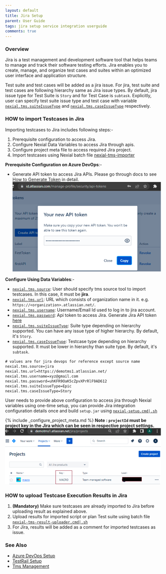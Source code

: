 ```yaml
---
layout: default
title: Jira Setup
parent: User Guide
tags: jira setup service integration userguide
comments: true
---
```


### Overview
Jira is a test management and development software tool that helps teams to manage and track their software testing
efforts. Jira enables you to create, manage, and organize test cases and suites within an optimized user interface
and application structure.

Test suite and test cases will be added as a jira issue. For jira, test suite and test cases are following hierarchy 
same as Jira issue types. By default, jira issue type for Test Suite is `Story` and for Test Case is `subtask`. 
Explicitly, user can specify test suite issue type and test case with variable [`nexial.tms.suiteIssueType`](../systemvars/index#nexial.tms.suiteIssueType)
and [`nexial.tms.caseIssueType`](../systemvars/index#nexial.tms.caseIssueType) respectively.

### HOW to import Testcases in Jira
Importing testcases to Jira includes following steps:-
1. Prerequisite configuration to access Jira.
2. Configure Nexial Data Variables to access Jira through apis.
3. Configure project meta file to access required Jira project.
4. Import testcases using Nexial batch file [nexial-tms-importer](./BatchFiles#nexial-tms-importer)

**Prerequisite Configuration on Azure DevOps**:-<br/>
- Generate API token to access Jira APIs. Please go through docs to see
  [How to Generate Token](https://support.atlassian.com/atlassian-account/docs/manage-api-tokens-for-your-atlassian-account/) in detail.<br/>
  ![](image/JiraSetup_01.png)<br/>

**Configure Using Data Variables**:-<br/>
- [`nexial.tms.source`](../systemvars/index#nexial.tms.source): User should specify tms source tool to import testcases. In this case, it must be **jira**.
- [`nexial.tms.url`](../systemvars/index#nexial.tms.url): URL which consists of organization name in it. e.g. `https://<organization>.atlassian.net/`.
- [`nexial.tms.username`](../systemvars/index#nexial.tms.username): Username/Email Id used to log in to jira account.
- [`nexial.tms.password`](../systemvars/index#nexial.tms.password): Api token to access Jira. Generate Jira API token [here](https://id.atlassian.com/login?application=manage-profile)
- [`nexial.tms.suiteIssueType`](../systemvars/index#nexial.tms.suiteIssueType): Suite type depending on hierarchy supported. You can have any issue type of higher hierarchy. By default, it's `Story`.
- [`nexial.tms.caseIssueType`](../systemvars/index#nexial.tms.caseIssueType): Testcase type depending on hierarchy supported. It must be lower in hierarchy than suite type. By default, it's `subtask`.

~~~
# values are for jira devops for reference except source name
nexial.tms.source=jira
nexial.tms.url=https://demotms1.atlassian.net/
nexial.tms.username=xyz@gmail.com
nexial.tms.password=uhKFR9OaK5cZpvXPrRlF9AD612
nexial.tms.suiteIssueType=Epic
nexial.tms.caseIssueType=Story
~~~

User needs to provide above configuration to access jira through Nexial variables using one-time setup, you can provide 
Jira integration configuration details once and build `setup.jar` using [`nexial-setup.cmd|.sh`](BatchFiles#nexial-setup) 

{% include _configure_project_meta.md %}
**Note : `projectId` must be project key in the Jira which can be seen in respective project settings.**
![](./image/JiraSetup_02.png)

### HOW to upload Testcase Execution Results in Jira
1. **(Mandatory)** Make sure testcases are already imported to Jira before uploading result as explained above.
2. Upload results for imported script or plan Test suite using batch file [`nexial-tms-result-uploader.cmd|.sh`](BatchFiles#nexial-tms-result-uploader)
3. For Jira, results will be added as a comment for imported testcases as issue.

### See Also
- [Azure DevOps Setup](AzureDevOpsSetup)
- [TestRail Setup](TestRailSetup)
- [Tms Management](TmsManagement)
